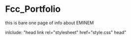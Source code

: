 # Fcc_Portfolio
this is bare one page of info about EMINEM



inlclude:
"head
    link rel="stylesheet" href="style.css"
head"
